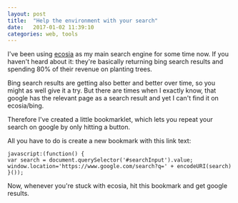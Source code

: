 ```yaml
---
layout: post
title:  "Help the environment with your search"
date:   2017-01-02 11:39:10
categories: web, tools
---
```

I've been using [ecosia](https://www.ecosia.org/) as my main search
engine for some time now. If you haven't heard about it: they're
basically returning bing search results and spending 80% of their
revenue on planting trees.

Bing search results are getting also better and better over time, so you
might as well give it a try.
But there are times when I exactly know, that google has the relevant
page as a search result and yet I can't find it on ecosia/bing.

Therefore I've created a little bookmarklet, which lets you repeat your
search on google by only hitting a button.

All you have to do is create a new bookmark with this link text:

```
javascript:(function() {
var search = document.querySelector('#searchInput').value;
window.location='https://www.google.com/search?q=' + encodeURI(search)
}());
```

Now, whenever you're stuck with ecosia, hit this bookmark and get google
results.

